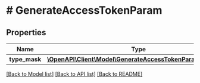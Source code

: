 # # GenerateAccessTokenParam

## Properties

Name | Type | Description | Notes
------------ | ------------- | ------------- | -------------
**type_mask** | [**\OpenAPI\Client\Model\GenerateAccessTokenParamTypeMask**](GenerateAccessTokenParamTypeMask.md) |  | [optional]

[[Back to Model list]](../../README.md#models) [[Back to API list]](../../README.md#endpoints) [[Back to README]](../../README.md)
